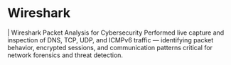 # Wireshark
| Wireshark Packet Analysis for Cybersecurity Performed live capture and inspection of DNS, TCP, UDP, and ICMPv6 traffic — identifying packet behavior, encrypted sessions, and communication patterns critical for network forensics and threat detection.
